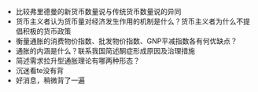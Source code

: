- 比较弗里德曼的新货币数量说与传统货币数量说的异同
- 货币主义者认为货币量对经济发生作用的机制是什么？货币主义者为什么不提倡积极的货币政策
- 衡量通胀的消费物价指数、批发物价指数、GNP平减指数各有何优缺点？
- 通胀的内涵是什么？联系我国简述酮症形成原因及治理措施
- 简述需求拉升型通胀理论有哪两种形态？
- 沉迷看te没有背
- 好消息，稍微背了一遍